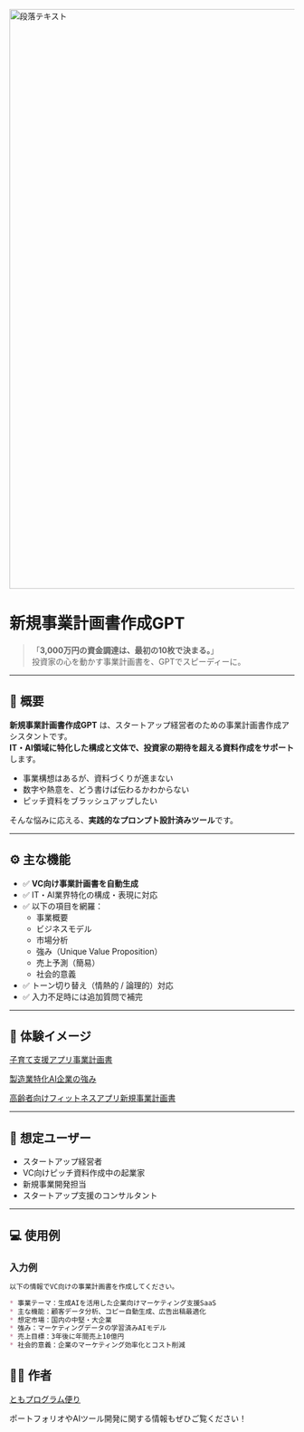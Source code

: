 <p>
<img width="1536" height="1024" alt="段落テキスト" src="https://github.com/user-attachments/assets/5792b355-e63b-4403-93fd-8a75416555cb" />

</p>

# 新規事業計画書作成GPT

> 「**3,000万円の資金調達は、最初の10枚で決まる。**」  
> 投資家の心を動かす事業計画書を、GPTでスピーディーに。

---

## 📌 概要

**新規事業計画書作成GPT** は、スタートアップ経営者のための事業計画書作成アシスタントです。  
**IT・AI領域に特化した構成と文体で、投資家の期待を超える資料作成をサポート**します。

- 事業構想はあるが、資料づくりが進まない
- 数字や熱意を、どう書けば伝わるかわからない
- ピッチ資料をブラッシュアップしたい

そんな悩みに応える、**実践的なプロンプト設計済みツール**です。

---

## ⚙️ 主な機能

- ✅ **VC向け事業計画書を自動生成**
- ✅ IT・AI業界特化の構成・表現に対応
- ✅ 以下の項目を網羅：
  - 事業概要
  - ビジネスモデル
  - 市場分析
  - 強み（Unique Value Proposition）
  - 売上予測（簡易）
  - 社会的意義
- ✅ トーン切り替え（情熱的 / 論理的）対応
- ✅ 入力不足時には追加質問で補完

---

## 📸 **体験イメージ**

[子育て支援アプリ事業計画書](https://github.com/TomoProgrammingDayori/GPT-for-new-business-plan-proposals/blob/main/%E3%82%B9%E3%82%AF%E3%83%AA%E3%83%BC%E3%83%B3%E3%82%B7%E3%83%A7%E3%83%83%E3%83%88/%E5%AD%90%E8%82%B2%E3%81%A6%E6%94%AF%E6%8F%B4%E3%82%A2%E3%83%97%E3%83%AA%E4%BA%8B%E6%A5%AD%E8%A8%88%E7%94%BB%E6%9B%B8.png)

[製造業特化AI企業の強み](https://github.com/TomoProgrammingDayori/GPT-for-new-business-plan-proposals/blob/main/%E3%82%B9%E3%82%AF%E3%83%AA%E3%83%BC%E3%83%B3%E3%82%B7%E3%83%A7%E3%83%83%E3%83%88/%E8%A3%BD%E9%80%A0%E6%A5%AD%E7%89%B9%E5%8C%96AI%E4%BC%81%E6%A5%AD%E3%81%AE%E5%BC%B7%E3%81%BF.png)

[高齢者向けフィットネスアプリ新規事業計画書](https://github.com/TomoProgrammingDayori/GPT-for-new-business-plan-proposals/blob/main/%E3%82%B9%E3%82%AF%E3%83%AA%E3%83%BC%E3%83%B3%E3%82%B7%E3%83%A7%E3%83%83%E3%83%88/%E9%AB%98%E9%BD%A2%E8%80%85%E5%90%91%E3%81%91%E3%83%95%E3%82%A3%E3%83%83%E3%83%88%E3%83%8D%E3%82%B9%E3%82%A2%E3%83%97%E3%83%AA%E6%96%B0%E8%A6%8F%E4%BA%8B%E6%A5%AD%E8%A8%88%E7%94%BB%E6%9B%B8.png)

---

## 🎯 想定ユーザー

- スタートアップ経営者
- VC向けピッチ資料作成中の起業家
- 新規事業開発担当
- スタートアップ支援のコンサルタント

---

## 💻 使用例

### 入力例

```markdown
以下の情報でVC向けの事業計画書を作成してください。

* 事業テーマ：生成AIを活用した企業向けマーケティング支援SaaS
* 主な機能：顧客データ分析、コピー自動生成、広告出稿最適化
* 想定市場：国内の中堅・大企業
* 強み：マーケティングデータの学習済みAIモデル
* 売上目標：3年後に年間売上10億円
* 社会的意義：企業のマーケティング効率化とコスト削減
```

## 🧑‍💻 作者

[ともプログラム便り](https://github.com/TomoProgrammingDayori)

ポートフォリオやAIツール開発に関する情報もぜひご覧ください！
